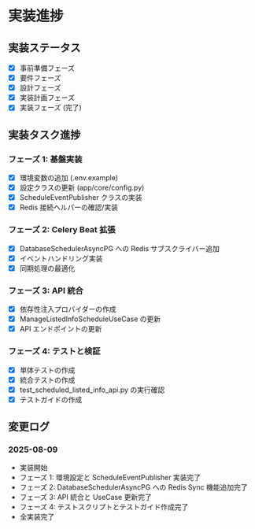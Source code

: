 # 実装進捗

## 実装ステータス

- [x] 事前準備フェーズ
- [x] 要件フェーズ  
- [x] 設計フェーズ
- [x] 実装計画フェーズ
- [x] 実装フェーズ (完了)

## 実装タスク進捗

### フェーズ 1: 基盤実装
- [x] 環境変数の追加 (.env.example)
- [x] 設定クラスの更新 (app/core/config.py)
- [x] ScheduleEventPublisher クラスの実装
- [x] Redis 接続ヘルパーの確認/実装

### フェーズ 2: Celery Beat 拡張
- [x] DatabaseSchedulerAsyncPG への Redis サブスクライバー追加
- [x] イベントハンドリング実装
- [x] 同期処理の最適化

### フェーズ 3: API 統合
- [x] 依存性注入プロバイダーの作成
- [x] ManageListedInfoScheduleUseCase の更新
- [x] API エンドポイントの更新

### フェーズ 4: テストと検証
- [x] 単体テストの作成
- [x] 統合テストの作成
- [x] test_scheduled_listed_info_api.py の実行確認
- [x] テストガイドの作成

## 変更ログ

### 2025-08-09
- 実装開始
- フェーズ 1: 環境設定と ScheduleEventPublisher 実装完了
- フェーズ 2: DatabaseSchedulerAsyncPG への Redis Sync 機能追加完了  
- フェーズ 3: API 統合と UseCase 更新完了
- フェーズ 4: テストスクリプトとテストガイド作成完了
- 全実装完了